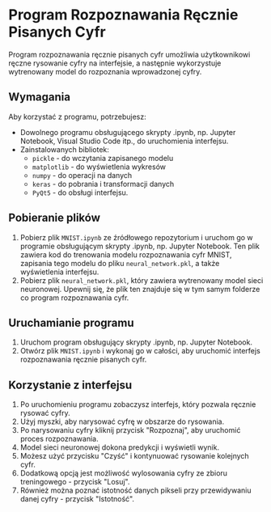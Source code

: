 # Program Rozpoznawania Ręcznie Pisanych Cyfr

Program rozpoznawania ręcznie pisanych cyfr umożliwia użytkownikowi ręczne rysowanie cyfry na interfejsie, a następnie wykorzystuje wytrenowany model do rozpoznania wprowadzonej cyfry.

## Wymagania

Aby korzystać z programu, potrzebujesz:

- Dowolnego programu obsługującego skrypty .ipynb, np. Jupyter Notebook, Visual Studio Code itp., do uruchomienia interfejsu.
- Zainstalowanych bibliotek:
  - `pickle` - do wczytania zapisanego modelu
  - `matplotlib` - do wyświetlenia wykresów
  - `numpy` - do operacji na danych
  - `keras` - do pobrania i transformacji danych
  - `PyQt5` - do obsługi interfejsu.

## Pobieranie plików

1. Pobierz plik `MNIST.ipynb` ze źródłowego repozytorium i uruchom go w programie obsługującym skrypty .ipynb, np. Jupyter Notebook. Ten plik zawiera kod do trenowania modelu rozpoznawania cyfr MNIST, zapisania tego modelu do pliku `neural_network.pkl`, a także wyświetlenia interfejsu.
2. Pobierz plik `neural_network.pkl`, który zawiera wytrenowany model sieci neuronowej. Upewnij się, że plik ten znajduje się w tym samym folderze co program rozpoznawania cyfr.

## Uruchamianie programu

1. Uruchom program obsługujący skrypty .ipynb, np. Jupyter Notebook.
2. Otwórz plik `MNIST.ipynb` i wykonaj go w całości, aby uruchomić interfejs rozpoznawania ręcznie pisanych cyfr.

## Korzystanie z interfejsu

1. Po uruchomieniu programu zobaczysz interfejs, który pozwala ręcznie rysować cyfry.
2. Użyj myszki, aby narysować cyfrę w obszarze do rysowania.
3. Po narysowaniu cyfry kliknij przycisk "Rozpoznaj", aby uruchomić proces rozpoznawania.
4. Model sieci neuronowej dokona predykcji i wyświetli wynik.
5. Możesz użyć przycisku "Czyść" i kontynuować rysowanie kolejnych cyfr.
6. Dodatkową opcją jest możliwość wylosowania cyfry ze zbioru treningowego - przycisk "Losuj".
7. Również można poznać istotność danych pikseli przy przewidywaniu danej cyfry - przycisk "Istotność".
